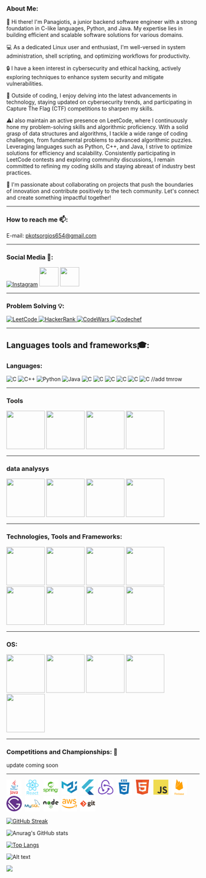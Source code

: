 
### About Me:




👋 Hi there! I'm Panagiotis, a junior backend software engineer with a strong foundation in C-like languages, 
Python, and Java. My expertise lies in building efficient and scalable software solutions for various domains.

💻 As a dedicated Linux user and enthusiast, I'm well-versed in system administration,
shell scripting, and optimizing workflows for productivity.

🔒 I have a keen interest in cybersecurity and ethical hacking, 
actively exploring techniques to enhance system security and mitigate vulnerabilities.

🚀 Outside of coding, I enjoy delving into the latest advancements in technology, staying updated on cybersecurity trends,
and participating in Capture The Flag (CTF) competitions to sharpen my skills.

⚠️I also maintain an active presence on LeetCode, where I continuously hone my problem-solving skills and algorithmic proficiency.
With a solid grasp of data structures and algorithms, I tackle a wide range of coding challenges, from fundamental problems to advanced algorithmic puzzles. 
Leveraging languages such as Python, C++, and Java, I strive to optimize solutions for efficiency and scalability. 
Consistently participating in LeetCode contests and exploring community discussions, I remain committed to refining my coding skills and staying abreast of industry best practices. 

🌟 I'm passionate about collaborating on projects that push the boundaries of innovation and contribute positively to the tech community.
Let's connect and create something impactful together!


---




### How to reach me 📫:




E-mail: pkotsorgios654@gmail.com



---



<h3>Social Media 📡:</h3>




[![Instagram](https://github.com/PanagiotisKots/Personal/blob/main/insta.svg)](https://www.instagram.com/panagiotis_ko_?igsh=MwpzeW96Y25jbXBkNA==)   [<img src="https://github.com/PanagiotisKots/Personal/blob/main/youtube-svgrepo-com.svg" width="50" height="50">](https://www.youtube.com/channel/UCI1xEf0nqYKSUW0RldEkw9Q)    [<img src="https://github.com/PanagiotisKots/Personal" width="50" height="50">](https://www.linkedin.com/in/panagiotis-kotsorgios-019ab9303/)  


---



<h3>Problem Solving 💡:</h3>




<a href="https://leetcode.com/Panagiotis_Kotsorgios/">
  <img src="https://github.com/PanagiotisKots/Personal/blob/main/leet.svg" alt="LeetCode" width="50" height="50">
</a>

<a href="https://www.hackerrank.com/profile/pkotsorgios654">
  <img src="https://github.com/PanagiotisKots/Personal/blob/main/hackerrank.svg" alt="HackerRank" width="50" height="50">
</a>


<a href="https://www.codewars.com/users/Panagiotis_Kotsorgios">
  <img src="https://github.com/PanagiotisKots/Personal/blob/main/codewars-svgrepo-com.svg" alt="CodeWars" width="50" height="50">
</a>



<a href="https://www.codechef.com/users/pkotsorgios654">
  <img src="https://github.com/PanagiotisKots/Personal/blob/main/codechef.svg" alt="Codechef" width="50" height="50">
</a>



---

<h2>Languages tools and frameworks🎓:</h2>




<h3>Languages:</h3>

<img src="https://github.com/PanagiotisKots/Personal/raw/main/c.svg" alt="C" width="70" height="70">    <img src="https://github.com/PanagiotisKots/Personal/raw/main/cpp.svg" alt="C++" width="70" height="70">    <img src="https://github.com/PanagiotisKots/Personal/raw/main/python.svg" alt="Python" width="75" height="75">    <img src="https://github.com/PanagiotisKots/Personal/raw/main/java.svg" alt="Java" width="80" height="80">     <img src="https://github.com/PanagiotisKots/Personal/blob/main/mysql-logo-svgrepo-com.svg" alt="C" width="70" height="70">    <img src="https://github.com/PanagiotisKots/Personal/blob/main/html.svg" alt="C" width="70" height="70">    <img src="https://github.com/PanagiotisKots/Personal/blob/main/css.svg" alt="C" width="70" height="70">      <img src="https://github.com/PanagiotisKots/Personal/blob/main/javascript-1.svg" alt="C" width="70" height="70">      <img src="https://github.com/PanagiotisKots/Personal/blob/main/Pascal%20(PASC).svg" alt="C" width="70" height="70">     <img src="https://github.com/PanagiotisKots/Personal/blob/main/arduino.svg" alt="C" width="70" height="70">   //add tmrow


---



<h3>Tools</h3>

<img src="https://github.com/PanagiotisKots/Personal/blob/main/vscode.svg" width="100" height="100">     <img src="https://github.com/PanagiotisKots/Personal/blob/main/intelli.svg" width="100" height="100">     <img src="https://github.com/PanagiotisKots/Personal/blob/main/dev.webp" width="100" height="100">     <img src="https://github.com/PanagiotisKots/Personal/blob/main/git.png" width="100" height="100">


---



### data analysys 




<img src="https://github.com/PanagiotisKots/Personal/blob/main/node.svg" width="100" height="100">     <img src="https://github.com/PanagiotisKots/Personal/blob/main/mysql-logo-svgrepo-com.svg" width="100" height="100">     <img src="https://github.com/PanagiotisKots/Personal/blob/main/sqllite.svg" width="100" height="100">          <img src="https://github.com/PanagiotisKots/Personal/blob/main/postgres.png" width="100" height="100"> 


---



<h3>Technologies, Tools and Frameworks:</h3>

<img src="https://github.com/PanagiotisKots/Personal/blob/main/boost.png" width="100" height="100">      <img src="https://github.com/PanagiotisKots/Personal/blob/main/django.jpg" width="100" height="100">      <img src="https://github.com/PanagiotisKots/Personal/blob/main/flask.png" width="100" height="100">      <img src="https://github.com/PanagiotisKots/Personal/blob/main/opencv.webp" width="100" height="100">       <img src="https://github.com/PanagiotisKots/Personal/blob/main/openssl.png" width="100" height="100">       <img src="https://github.com/PanagiotisKots/Personal/blob/main/pytorch.png" width="100" height="100">        <img src="https://github.com/PanagiotisKots/Personal/blob/main/qt.png" width="100" height="100">       <img src="https://github.com/PanagiotisKots/Personal/blob/main/virtualbox.jpg" width="100" height="100">   



---



<h3>OS:</h3>




 <img src="https://github.com/PanagiotisKots/Personal/blob/main/arch.svg" width="100" height="100">       <img src="https://github.com/PanagiotisKots/Personal/blob/main/kali.svg" width="100" height="100">        <img src="https://github.com/PanagiotisKots/Personal/blob/main/ubuntu.svg" width="100" height="100">        <img src="https://github.com/PanagiotisKots/Personal/blob/main/linux.svg" width="100" height="100">        <img src="https://github.com/PanagiotisKots/Personal/blob/main/windows.svg" width="100" height="100">   




---




<h3>Competitions and Championships: 🥇</h3>

update coming soon


---



<div>
  <img src="https://github.com/devicons/devicon/blob/master/icons/java/java-original-wordmark.svg" title="Java" alt="Java" width="40" height="40"/>&nbsp;
  <img src="https://github.com/devicons/devicon/blob/master/icons/react/react-original-wordmark.svg" title="React" alt="React" width="40" height="40"/>&nbsp;
  <img src="https://github.com/devicons/devicon/blob/master/icons/spring/spring-original-wordmark.svg" title="Spring" alt="Spring" width="40" height="40"/>&nbsp;
  <img src="https://github.com/devicons/devicon/blob/master/icons/materialui/materialui-original.svg" title="Material UI" alt="Material UI" width="40" height="40"/>&nbsp;
  <img src="https://github.com/devicons/devicon/blob/master/icons/flutter/flutter-original.svg" title="Flutter" alt="Flutter" width="40" height="40"/>&nbsp;
  <img src="https://github.com/devicons/devicon/blob/master/icons/redux/redux-original.svg" title="Redux" alt="Redux " width="40" height="40"/>&nbsp;
  <img src="https://github.com/devicons/devicon/blob/master/icons/css3/css3-plain-wordmark.svg"  title="CSS3" alt="CSS" width="40" height="40"/>&nbsp;
  <img src="https://github.com/devicons/devicon/blob/master/icons/html5/html5-original.svg" title="HTML5" alt="HTML" width="40" height="40"/>&nbsp;
  <img src="https://github.com/devicons/devicon/blob/master/icons/javascript/javascript-original.svg" title="JavaScript" alt="JavaScript" width="40" height="40"/>&nbsp;
  <img src="https://github.com/devicons/devicon/blob/master/icons/firebase/firebase-plain-wordmark.svg" title="Firebase" alt="Firebase" width="40" height="40"/>&nbsp;
  <img src="https://github.com/devicons/devicon/blob/master/icons/gatsby/gatsby-original.svg" title="Gatsby"  alt="Gatsby" width="40" height="40"/>&nbsp;
  <img src="https://github.com/devicons/devicon/blob/master/icons/mysql/mysql-original-wordmark.svg" title="MySQL"  alt="MySQL" width="40" height="40"/>&nbsp;
  <img src="https://github.com/devicons/devicon/blob/master/icons/nodejs/nodejs-original-wordmark.svg" title="NodeJS" alt="NodeJS" width="40" height="40"/>&nbsp;
  <img src="https://github.com/devicons/devicon/blob/master/icons/amazonwebservices/amazonwebservices-plain-wordmark.svg" title="AWS" alt="AWS" width="40" height="40"/>&nbsp;
  <img src="https://github.com/devicons/devicon/blob/master/icons/git/git-original-wordmark.svg" title="Git" **alt="Git" width="40" height="40"/>
</div>




[![GitHub Streak](https://streak-stats.demolab.com/?user=PanagiotisKots&theme=dark&background=000000)](https://git.io/streak-stats)




![Anurag's GitHub stats](https://github-readme-stats.vercel.app/api?username=PanagiotisKots&show_icons=true&theme=radical)


[![Top Langs](https://github-readme-stats.vercel.app/api/top-langs/?username=PanagiotisKots&layout=compact&theme=vision-friendly-dark)](https://github.com/anuraghazra/github-readme-stats)



![Alt text](https://github.com/PanagiotisKots/Personal/blob/main/snake.svg)

  

![](https://komarev.com/ghpvc/?username=PanagiotisKots&color=red&style=for-the-badge)









